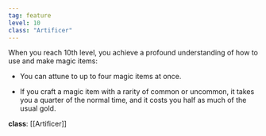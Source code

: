 ```yaml
---
tag: feature
level: 10
class: "Artificer"
---
```


When you reach 10th level, you achieve a profound understanding of how to use and make magic items:

-   You can attune to up to four magic items at once.

-   If you craft a magic item with a rarity of common or uncommon, it takes you a quarter of the normal time, and it costs you half as much of the usual gold.

**class**: [[Artificer]]